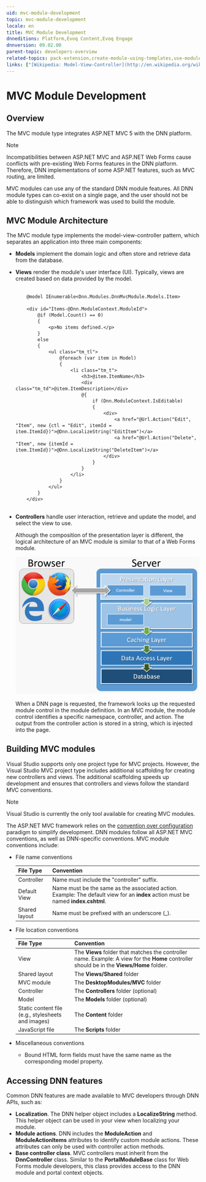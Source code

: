 ```yaml
---
uid: mvc-module-development
topic: mvc-module-development
locale: en
title: MVC Module Development
dnneditions: Platform,Evoq Content,Evoq Engage
dnnversion: 09.02.00
parent-topic: developers-overview
related-topics: pack-extension,create-module-using-templates,use-module-creator,providers
links: ["[Wikipedia: Model-View-Controller](http://en.wikipedia.org/wiki/Model%E2%80%93view%E2%80%93controller)"]
---
```


# MVC Module Development

## Overview

The MVC module type integrates ASP.NET MVC 5 with the DNN platform.

> [!Note]
> Incompatibilities between ASP.NET MVC and ASP.NET Web Forms cause conflicts with pre-existing Web Forms features in the DNN platform. Therefore, DNN implementations of some ASP.NET features, such as MVC routing, are limited.

MVC modules can use any of the standard DNN module features. All DNN module types can co-exist on a single page, and the user should not be able to distinguish which framework was used to build the module.

## MVC Module Architecture

The MVC module type implements the model-view-controller pattern, which separates an application into three main components:

*   **Models** implement the domain logic and often store and retrieve data from the database.
*   **Views** render the module's user interface (UI). Typically, views are created based on data provided by the model.
    
    ```
     
        @model IEnumerable<Dnn.Modules.DnnMvcModule.Models.Item>
    
        <div id="Items-@Dnn.ModuleContext.ModuleId">
            @if (Model.Count() == 0)
            {
                <p>No items defined.</p>
            }
            else
            {
                <ul class="tm_tl">
                    @foreach (var item in Model)
                    {
                        <li class="tm_t">
                            <h3>@item.ItemName</h3>
                            <div class="tm_td">@item.ItemDescription</div>
                            @{
                                if (Dnn.ModuleContext.IsEditable)
                                {
                                    <div>
                                        <a href="@Url.Action("Edit", "Item", new {ctl = "Edit", itemId = item.ItemId})">@Dnn.LocalizeString("EditItem")</a>
                                        <a href="@Url.Action("Delete", "Item", new {itemId = item.ItemId})">@Dnn.LocalizeString("DeleteItem")</a>
                                    </div>
                                }
                            }
                        </li>
                    }
                </ul>
            }
        </div>
                        
    ```
    
*   **Controllers** handle user interaction, retrieve and update the model, and select the view to use.
    
    Although the composition of the presentation layer is different, the logical architecture of an MVC module is similar to that of a Web Forms module.
    
      
    
    ![Logical architecture of an MVC module](/images/gra-module-architecture-mvc.png)
    
      
    
    When a DNN page is requested, the framework looks up the requested module control in the module definition. In an MVC module, the module control identifies a specific namespace, controller, and action. The output from the controller action is stored in a string, which is injected into the page.
    

## Building MVC modules

Visual Studio supports only one project type for MVC projects. However, the Visual Studio MVC project type includes additional scaffolding for creating new controllers and views. The additional scaffolding speeds up development and ensures that controllers and views follow the standard MVC conventions.

> [!Note]
> Visual Studio is currently the only tool available for creating MVC modules.

The ASP.NET MVC framework relies on the [convention over configuration](http://en.wikipedia.org/wiki/Convention_over_configuration) paradigm to simplify development. DNN modules follow all ASP.NET MVC conventions, as well as DNN-specific conventions. MVC module conventions include:

*   File name conventions
    
    |**File Type**|**Convention**|
    |---|---|
    |Controller|Name must include the "controller" suffix.|
    |Default View|Name must be the same as the associated action. Example: The default view for an **index** action must be named **index.cshtml**.|
    |Shared layout|Name must be prefixed with an underscore (_).|
    
*   File location conventions

    |**File Type**|**Convention**|
    |---|---|
    |View|The **Views** folder that matches the controller name. Example: A view for the **Home** controller should be in the **Views/Home** folder.|
    |Shared layout|The **Views/Shared** folder|
    |MVC module|The **DesktopModules/MVC** folder|
    |Controller|The **Controllers** folder (optional)|
    |Model|The **Models** folder (optional)|
    |Static content file (e.g., stylesheets and images)|The **Content** folder|
    |JavaScript file|The **Scripts** folder|
    
*   Miscellaneous conventions
    *   Bound HTML form fields must have the same name as the corresponding model property.

## Accessing DNN features

Common DNN features are made available to MVC developers through DNN APIs, such as:

*   **Localization**. The DNN helper object includes a **LocalizeString** method. This helper object can be used in your view when localizing your module.
*   **Module actions**. DNN includes the **ModuleAction** and **ModuleActionItems** attributes to identify custom module actions. These attributes can only be used with controller action methods.
*   **Base controller class**. MVC controllers must inherit from the **DnnController** class. Similar to the **PortalModuleBase** class for Web Forms module developers, this class provides access to the DNN module and portal context objects.